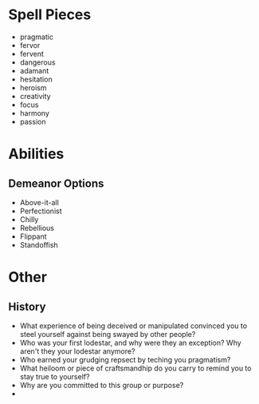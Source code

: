# Spell Pieces
- pragmatic
- fervor
- fervent
- dangerous
- adamant
- hesitation
- heroism
- creativity
- focus
- harmony
- passion


# Abilities
## Demeanor Options
- Above-it-all
- Perfectionist
- Chilly
- Rebellious
- Flippant
- Standoffish

# Other
## History
- What experience of being deceived or manipulated convinced you to steel yourself against being swayed by other people?
- Who was your first lodestar, and why were they an exception? Why aren't they your lodestar anymore?
- Who earned your grudging repsect by teching you pragmatism?
- What heiloom or piece of craftsmandhip do you carry to remind you to stay true to yourself?
- Why are you committed to this group or purpose?
- 